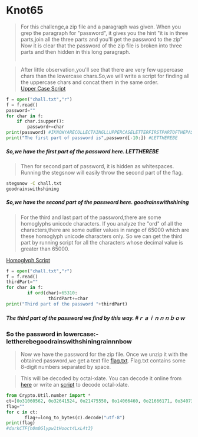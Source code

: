 # Knot65
>For this challenge,a zip file and a paragraph was given.
>When you grep the paragraph for "password", it gives you the hint "it is in three parts,join all the three parts and you'll get the password to the zip"
>Now it is clear that the password of the zip file is broken into three parts and then hidden in this long paragraph.
<br><br>

>After little observation,you'll see that there are very few uppercase chars than the lowercase chars.So,we will write a script for finding all the uppercase chars and concat them in the same order.<br>
[Upper Case Script](https://github.com/echobash/darkCTFWriteups/blob/main/knot65/password.py)
```python
f = open("chall.txt","r")
f = f.read()
password=""
for char in f:
	if char.isupper():
		password+=char
print(password) #IKNOWYARECOLLECTAINGLLUPPERCASELETTERFIRSTPARTOFTHEPASSWORDISLETTHEREBE
print("The first part of password is",password[-10:]) #LETTHEREBE
```

##### So,we have the first part of the password here. LETTHEREBE

> Then for second part of password, it is hidden as whitespaces.
> Running the stegsnow will easily throw the second part of the flag.
```sh
stegsnow -C chall.txt
goodrainswithshining

```

##### So,we have the second part of the password here.  goodrainswithshining

> For the third and last part of the password,there are some homoglyphs unicode characters.
> If you analyze the "ord" of all the characters,there are some outlier values in range of 65000 which are these homoglyph unicode characters only.
> So we can get the third part by running script for all the characters whose decimal value is greater than 65000.

[Homoglyph Script](https://github.com/echobash/darkCTFWriteups/blob/main/knot65/homoglyph.py)
```python
f = open("chall.txt","r")
f = f.read()
thirdPart=""
for char in f:
        if ord(char)>65310:
                thirdPart+=char
print("Third part of the password "+thirdPart)
```
##### The third part of the password we find by this way. #ｒａｉｎｎｎｂｏｗ


### So the password in lowercase:- lettherebegoodrainswithshiningrainnnbow

>Now we have the password for the zip file.
>Once we unzip it with the obtained password,we get a text file [flag.txt](https://github.com/echobash/darkCTFWriteups/blob/main/knot65/flag.txt).
Flag.txt contains some 8-digit numbers separated by space.

>This will be decoded by octal-xlate.
>You can decode it online from [here](https://www.paulschou.com/tools/xlate/)
or write an [script](https://github.com/echobash/darkCTFWriteups/blob/main/knot65/octalXlate.py) to decode octal-xlate.

```python
from Crypto.Util.number import *
ct=[0o31060562, 0o32641524, 0o21475550, 0o14066460, 0o21666171, 0o34073461, 0o35044157, 0o33661564, 0o15046170, 0o23032164, 0o14676400]
flag=""
for c in ct:
       flag+=long_to_bytes(c).decode("utf-8") 
print(flag)
#darkCTF{h0m0Glypw1tHooct4LxL4t3}
```
